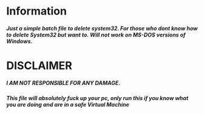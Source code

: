 # Information
##### Just a simple batch file to delete system32. For those who dont know how to delete System32 but want to. Will not work on MS-DOS versions of Windows.

# DISCLAIMER
##### I AM NOT RESPONSIBLE FOR ANY DAMAGE.
##### This file will absolutely fuck up your pc, only run this if you know what you are doing and are in a safe Virtual Machine
